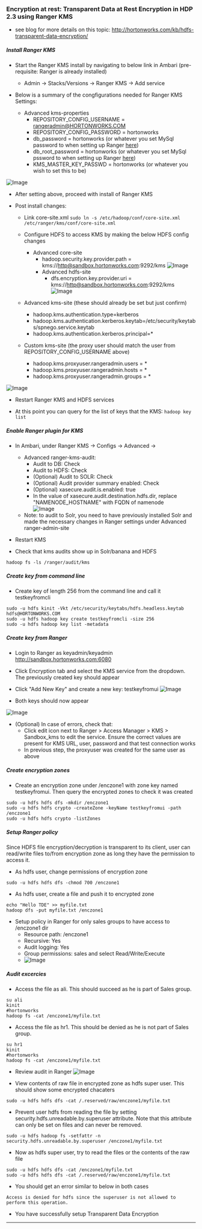 ### Encryption at rest: Transparent Data at Rest Encryption in HDP 2.3 using Ranger KMS
- see blog for more details on this topic: http://hortonworks.com/kb/hdfs-transparent-data-encryption/

##### Install Ranger KMS 

- Start the Ranger KMS install by navigating to below link in Ambari (pre-requisite: Ranger is already installed)
  - Admin -> Stacks/Versions -> Ranger KMS -> Add service

- Below is a summary of the congfigurations needed  for Ranger KMS Settings:
  - Advanced kms-properties
    - REPOSITORY_CONFIG_USERNAME = rangeradmin@HORTONWORKS.COM
    - REPOSITORY_CONFIG_PASSWORD = hortonworks
    - db_password = hortonworks (or whatever you set MySql password to when setting up Ranger [here](https://github.com/abajwa-hw/security-workshops/blob/master/Setup-ranger-23.md#create--confirm-mysql-user-root))
    - db_root_password = hortonworks  (or whatever you set MySql pssword to when setting up Ranger [here](https://github.com/abajwa-hw/security-workshops/blob/master/Setup-ranger-23.md#create--confirm-mysql-user-root))
    - KMS_MASTER_KEY_PASSWD = hortonworks (or whatever you wish to set this to be)

![Image](../master/screenshots/23-kms-config-1.png?raw=true)    
  - After setting above, proceed with install of Ranger KMS
  
- Post install changes:
  - Link core-site.xml
  `sudo ln -s /etc/hadoop/conf/core-site.xml /etc/ranger/kms/conf/core-site.xml`
  - Configure HDFS to access KMS by making the below HDFS config changes 
    - Advanced core-site
      - hadoop.security.key.provider.path = kms://http@sandbox.hortonworks.com:9292/kms
![Image](../master/screenshots/23-kms-config-3.png?raw=true)      
      - Advanced hdfs-site    
        - dfs.encryption.key.provider.uri = kms://http@sandbox.hortonworks.com:9292/kms
![Image](../master/screenshots/23-kms-config-4.png?raw=true)      

  - Advanced kms-site (these should already be set but just confirm)
    - hadoop.kms.authentication.type=kerberos
    - hadoop.kms.authentication.kerberos.keytab=/etc/security/keytabs/spnego.service.keytab
    - hadoop.kms.authentication.kerberos.principal=*

  - Custom kms-site (the proxy user should match the user from REPOSITORY_CONFIG_USERNAME above)
    - hadoop.kms.proxyuser.rangeradmin.users = *
    - hadoop.kms.proxyuser.rangeradmin.hosts = *
    - hadoop.kms.proxyuser.rangeradmin.groups = *
    
![Image](../master/screenshots/23-kms-config-2.png?raw=true)

- Restart Ranger KMS and HDFS services

- At this point you can query for the list of keys that the KMS:
`hadoop key list`

##### Enable Ranger plugin for KMS

- In Ambari, under Ranger KMS -> Configs -> Advanced ->
  - Advanced ranger-kms-audit:
    - Audit to DB: Check
    - Audit to HDFS: Check
    - (Optional) Audit to SOLR: Check
    - (Optional) Audit provider summary enabled: Check 
    - (Optional) xasecure.audit.is.enabled: true
    - In the value of xasecure.audit.destination.hdfs.dir, replace "NAMENODE_HOSTNAME" with FQDN of namenode    
![Image](../master/screenshots/23-kms-config-5.png?raw=true)  
  - Note: to audit to Solr, you need to have previously installed Solr and made the necessary changes in Ranger settings under Advanced ranger-admin-site
  
- Restart KMS
  
- Check that kms audits show up in Solr/banana and HDFS
```
hadoop fs -ls /ranger/audit/kms
```

##### Create key from command line

- Create key of length 256 from the command line and call it testkeyfromcli 
```
sudo -u hdfs kinit -Vkt /etc/security/keytabs/hdfs.headless.keytab  hdfs@HORTONWORKS.COM
sudo -u hdfs hadoop key create testkeyfromcli -size 256
sudo -u hdfs hadoop key list -metadata
```

##### Create key from Ranger

- Login to Ranger as keyadmin/keyadmin http://sandbox.hortonworks.com:6080

- Click Encryption tab and select the KMS service from the dropdown. The previously created key should appear

- Click "Add New Key" and create a new key: testkeyfromui
![Image](../master/screenshots/23-kms-createkey.png?raw=true) 

- Both keys should now appear

![Image](../master/screenshots/23-kms-createkey2.png?raw=true) 

- (Optional) In case of errors, check that:
  - Click edit icon next to Ranger > Access Manager > KMS > Sandbox_kms to edit the service. Ensure the correct values are present for KMS URL, user, password and that test connection works
  - In previous step, the proxyuser was created for the same user as above
  
  
##### Create encryption zones

- Create an encryption zone under /enczone1 with zone key named testkeyfromui.  Then query the encrypted zones to check it was created
```
sudo -u hdfs hdfs dfs -mkdir /enczone1
sudo -u hdfs hdfs crypto -createZone -keyName testkeyfromui -path /enczone1
sudo -u hdfs hdfs crypto -listZones 
```

##### Setup Ranger policy

Since HDFS file encryption/decryption is transparent to its client, user can read/write files to/from encryption zone as long they have the permission to access it.

- As hdfs user, change permissions of encryption zone
```
sudo -u hdfs hdfs dfs -chmod 700 /enczone1
```

- As hdfs user, create a file and push it to encrypted zone
```
echo "Hello TDE" >> myfile.txt
hadoop dfs -put myfile.txt /enczone1
```
- Setup policy in Ranger for only sales groups to have access to /enczone1 dir
  - Resource path: /enczone1
  - Recursive: Yes
  - Audit logging: Yes
  - Group permissions: sales and select Read/Write/Execute
  - ![Image](../master/screenshots/ranger-tde-setup.png?raw=true)

##### Audit excercies

- Access the file as ali. This should succeed as he is part of Sales group.
```
su ali
kinit
#hortonworks
hadoop fs -cat /enczone1/myfile.txt
```

- Access the file as hr1. This should be denied as he is not part of Sales group.
```
su hr1
kinit
#hortonworks
hadoop fs -cat /enczone1/myfile.txt
```

- Review audit in Ranger
![Image](../master/screenshots/ranger-tde-audit.png?raw=true)

- View contents of raw file in encrypted zone as hdfs super user. This should show some encrypted chacaters
```
sudo -u hdfs hdfs dfs -cat /.reserved/raw/enczone1/myfile.txt
```

- Prevent user hdfs from reading the file by setting security.hdfs.unreadable.by.superuser attribute. Note that this attribute can only be set on files and can never be removed.
```
sudo -u hdfs hadoop fs -setfattr -n security.hdfs.unreadable.by.superuser /enczone1/myfile.txt
```
- Now as hdfs super user, try to read the files or the contents of the raw file
```
sudo -u hdfs hdfs dfs -cat /enczone1/myfile.txt
sudo -u hdfs hdfs dfs -cat /.reserved/raw/enczone1/myfile.txt
```
- You should get an error similar to below in both cases
```
Access is denied for hdfs since the superuser is not allowed to perform this operation.
```

- You have successfully setup Transparent Data Encryption

---------------------